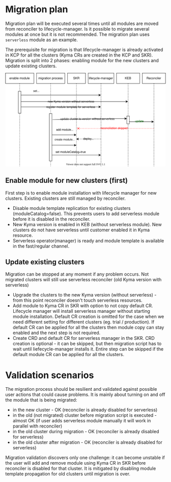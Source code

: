 # Migration plan

Migration plan will be executed several times until all modules are moved from reconciler to lifecycle-manager. Is it possible to migrate several modules at once but it is not recommended. The migration plan uses `serverless` module as an example.

The prerequisite for migration is that lifecycle-manager is already activated in KCP for all the clusters (Kyma CRs are created in the KCP and SKR). Migration is split into 2 phases: enabling module for the new clusters and update existing clusters.

![migration](assets/migration.drawio.svg)

## Enable module for new clusters (first)

First step is to enable module installation with lifecycle manager for new clusters. Existing clusters are still managed by reconciler.
- Disable module template replication for existing clusters (moduleCatalog=false). This prevents users to add serverless module before it is disabled in the reconciler.
- New Kyma version is enabled in KEB (without serverless module). New clusters do not have serverless until customer enabled it in Kyma resource.
- Serverless operator(manager) is ready and module template is available in the fast/regular channel. 

## Update existing clusters

Migration can be stopped at any moment if any problem occurs. Not migrated clusters will still use serverless reconciler (old Kyma version with serverless)

- Upgrade the clusters to the new Kyma version (without serverless) - from this point reconciler doesn't touch serverless resources.
- Add module to Kyma CR in SKR with option to not copy default CR. Lifecycle manager will install serverless manager without starting module installation. Default CR creation is omitted for the case when we need different setting for different clusters (eg. trial / production). If default CR can be applied for all the clusters then module copy can stay enabled and the next step is not required.
- Create CRD  and default CR for serverless manager in the SKR. CRD creation is optional - it can be skipped, but then migration script has to wait until liefecycle-manager installs it. Entire step can be skipped if the default module CR can be applied for all the clusters.

# Validation scenarios

The migration process should be resilient and validated against possible user actions that could cause problems. It is mainly about turning on and off the module that is being migrated:
- in the new cluster - OK (reconciler is already disabled for serverless)
- in the old (not migrated) cluster before migration script is executed - almost OK (if user adds serverless module manually it will work in parallel with reconciler)
- in the old cluster during migration - OK (reconciler is already disabled for serverless)
- in the old cluster after migration - OK (reconciler is already disabled for serverless)

Migration validation discovers only one challenge: it can become unstable if the user will add and remove module using Kyma CR in SKR before reconciler is disabled for that cluster. It is mitigated by disabling module template propagation for old clusters until migration is over.

